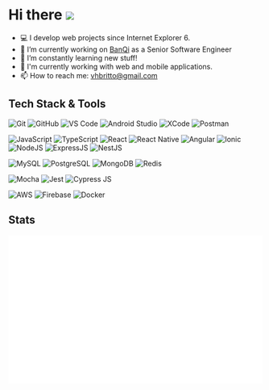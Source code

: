 # Hi there <img src="https://media.giphy.com/media/hvRJCLFzcasrR4ia7z/giphy.gif" width="25px"></a>

- 💻 I develop web projects since Internet Explorer 6.
- 🔭 I’m currently working on [BanQi](https://github.com/viavarejo-banqi) as a Senior Software Engineer
- 🌱 I’m constantly learning new stuff!
- 📱 I'm currently working with web and mobile applications.
- 📫 How to reach me: vhbritto@gmail.com

## Tech Stack & Tools

![Git](https://img.shields.io/badge/GIT-000000?style=flat-square&logo=git&logoColor=orange)
![GitHub](https://img.shields.io/badge/GITHUB-000000?style=flat-square&logo=github)
![VS Code](https://img.shields.io/badge/VSCODE-000000?style=flat-square&logo=visual-studio-code&logoColor=blue)
![Android Studio](https://img.shields.io/badge/ANDROID_STUDIO-000000?style=flat-square&logo=android-studio)
![XCode](https://img.shields.io/badge/XCODE-000000?style=flat-square&logo=xcode)
![Postman](https://img.shields.io/badge/POSTMAN-000000?style=flat-square&logo=postman)

![JavaScript](https://img.shields.io/badge/JAVASCRIPT-black?style=flat-square&logo=javascript)
![TypeScript](https://img.shields.io/badge/TYPESCRIPT-black?style=flat-square&logo=typescript)
![React](https://img.shields.io/badge/REACT-black?style=flat-square&logo=react)
![React Native](https://img.shields.io/badge/REACT_NATIVE-black?style=flat-square&logo=react)
![Angular](https://img.shields.io/badge/ANGULAR-black?style=flat-square&logo=angular&logoColor=red)
![Ionic](https://img.shields.io/badge/IONIC-black?style=flat-square&logo=ionic)
![NodeJS](https://img.shields.io/badge/NODEJS-black?style=flat-square&logo=node.js)
![ExpressJS](https://img.shields.io/badge/EXPRESSJS-black?style=flat-square&logo=express)
![NestJS](https://img.shields.io/badge/NESTJS-black?style=flat-square&logo=nestjs&logoColor=E0234E)

![MySQL](https://img.shields.io/badge/MySQL-black?style=flat-square&logo=mysql)
![PostgreSQL](https://img.shields.io/badge/POSTGRESQL-black?style=flat-square&logo=postgresql)
![MongoDB](https://img.shields.io/badge/MONGODB-black?style=flat-square&logo=mongodb)
![Redis](https://img.shields.io/badge/REDIS-black?style=flat-square&logo=redis&logoColor=DD0031)

![Mocha](https://img.shields.io/badge/MOCHA-black?style=flat-square&logo=mocha)
![Jest](https://img.shields.io/badge/JEST-black?style=flat-square&logo=jest&logoColor=C21325)
![Cypress JS](https://img.shields.io/badge/CYPRESS-black?style=flat-square&logo=cypress&logoColor=058a5e)

![AWS](https://img.shields.io/badge/AWS-black?style=flat-square&logo=amazon-aws&logoColor=FF9900)
![Firebase](https://img.shields.io/badge/FIREBASE-black?style=flat-square&logo=firebase&logoColor=039BE5)
![Docker](https://img.shields.io/badge/DOCKER-black?style=flat-square&logo=docker&logoColor=0db7ed)

## Stats

![](https://raw.githubusercontent.com/vitorbritto/github-stats-transparent/output/generated/overview.svg)

